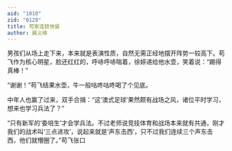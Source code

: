 ```yaml
---
aid: "1010"
zid: "0128"
title: 苟家连锁快餐
author: 聂义峰
---
```


男孩们从场上走下来，本来就是表演性质，自然无需正经地摆开阵势一较高下。苟飞作为核心明星，脸还红红的，呼哧呼哧喘着，徐婷递给他水壶，笑着说：“踢得真棒！”

“谢谢！”苟飞结果水壶，牛一般咕咚咕咚喝了个见底。

中年人也赢了过来，双手合揖：“这‘澳式足球’果然颇有战场之风，诸位平时学习，想来也学习兵法了？”

“只有新军的‘委培生’才会学兵法。不过老师说竞技体育和战场本来就有共通，刚才我们的战术叫‘三点进攻’，说起来就是‘声东击西’，只不过我们连续三个声东击西，他们就懵圈了。”苟飞张口
